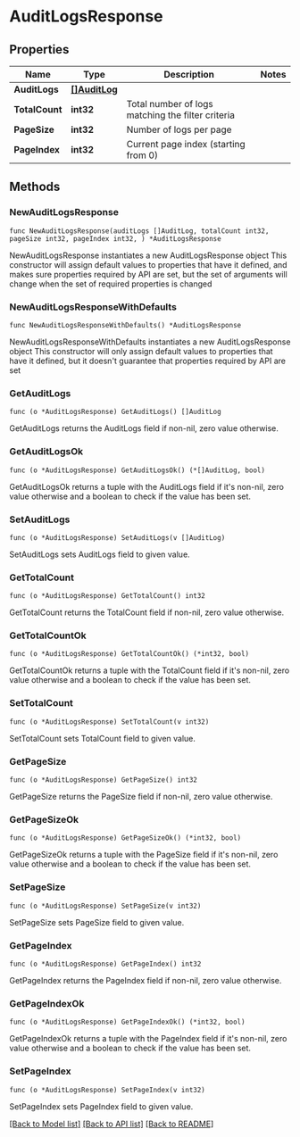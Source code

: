 # AuditLogsResponse

## Properties

Name | Type | Description | Notes
------------ | ------------- | ------------- | -------------
**AuditLogs** | [**[]AuditLog**](AuditLog.md) |  | 
**TotalCount** | **int32** | Total number of logs matching the filter criteria | 
**PageSize** | **int32** | Number of logs per page | 
**PageIndex** | **int32** | Current page index (starting from 0) | 

## Methods

### NewAuditLogsResponse

`func NewAuditLogsResponse(auditLogs []AuditLog, totalCount int32, pageSize int32, pageIndex int32, ) *AuditLogsResponse`

NewAuditLogsResponse instantiates a new AuditLogsResponse object
This constructor will assign default values to properties that have it defined,
and makes sure properties required by API are set, but the set of arguments
will change when the set of required properties is changed

### NewAuditLogsResponseWithDefaults

`func NewAuditLogsResponseWithDefaults() *AuditLogsResponse`

NewAuditLogsResponseWithDefaults instantiates a new AuditLogsResponse object
This constructor will only assign default values to properties that have it defined,
but it doesn't guarantee that properties required by API are set

### GetAuditLogs

`func (o *AuditLogsResponse) GetAuditLogs() []AuditLog`

GetAuditLogs returns the AuditLogs field if non-nil, zero value otherwise.

### GetAuditLogsOk

`func (o *AuditLogsResponse) GetAuditLogsOk() (*[]AuditLog, bool)`

GetAuditLogsOk returns a tuple with the AuditLogs field if it's non-nil, zero value otherwise
and a boolean to check if the value has been set.

### SetAuditLogs

`func (o *AuditLogsResponse) SetAuditLogs(v []AuditLog)`

SetAuditLogs sets AuditLogs field to given value.


### GetTotalCount

`func (o *AuditLogsResponse) GetTotalCount() int32`

GetTotalCount returns the TotalCount field if non-nil, zero value otherwise.

### GetTotalCountOk

`func (o *AuditLogsResponse) GetTotalCountOk() (*int32, bool)`

GetTotalCountOk returns a tuple with the TotalCount field if it's non-nil, zero value otherwise
and a boolean to check if the value has been set.

### SetTotalCount

`func (o *AuditLogsResponse) SetTotalCount(v int32)`

SetTotalCount sets TotalCount field to given value.


### GetPageSize

`func (o *AuditLogsResponse) GetPageSize() int32`

GetPageSize returns the PageSize field if non-nil, zero value otherwise.

### GetPageSizeOk

`func (o *AuditLogsResponse) GetPageSizeOk() (*int32, bool)`

GetPageSizeOk returns a tuple with the PageSize field if it's non-nil, zero value otherwise
and a boolean to check if the value has been set.

### SetPageSize

`func (o *AuditLogsResponse) SetPageSize(v int32)`

SetPageSize sets PageSize field to given value.


### GetPageIndex

`func (o *AuditLogsResponse) GetPageIndex() int32`

GetPageIndex returns the PageIndex field if non-nil, zero value otherwise.

### GetPageIndexOk

`func (o *AuditLogsResponse) GetPageIndexOk() (*int32, bool)`

GetPageIndexOk returns a tuple with the PageIndex field if it's non-nil, zero value otherwise
and a boolean to check if the value has been set.

### SetPageIndex

`func (o *AuditLogsResponse) SetPageIndex(v int32)`

SetPageIndex sets PageIndex field to given value.



[[Back to Model list]](../README.md#documentation-for-models) [[Back to API list]](../README.md#documentation-for-api-endpoints) [[Back to README]](../README.md)


